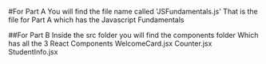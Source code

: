 #For Part A
You will find the file name called 'JSFundamentals.js'
That is the file for Part A which has the Javascript Fundamentals

##For Part B
Inside the src folder you will find the components folder
Which has all the 3 React Components
WelcomeCard.jsx
Counter.jsx
StudentInfo.jsx
